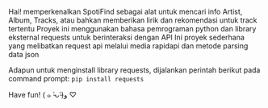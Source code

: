 Hai! memperkenalkan SpotiFind sebagai alat untuk mencari info Artist, Album, Tracks, atau bahkan memberikan lirik dan rekomendasi untuk track tertentu
Proyek ini menggunakan bahasa pemrograman python dan library eksternal requests untuk berinteraksi dengan API
Ini proyek sederhana yang melibatkan request api melalui media rapidapi dan metode parsing data json

Adapun untuk menginstall library requests, dijalankan perintah berikut pada command prompt: ` pip install requests `

Have fun! ( ๑ ˃̵ᴗ˂̵)و ♡
